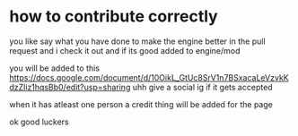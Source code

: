 # how to contribute correctly

you like say what you have done to make the engine better in the pull request
and i check it out
and if its good
added to engine/mod

you will be added to this https://docs.google.com/document/d/10OikL_GtUc8SrV1n7BSxacaLeVzvkKdzZliz1hqsBb0/edit?usp=sharing
uhh give a social ig if it gets accepted

when it has atleast one person a credit thing will be added for the page

ok good luckers